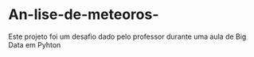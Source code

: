 # An-lise-de-meteoros-
Este projeto foi um desafio dado pelo professor durante uma aula de Big Data em Pyhton
